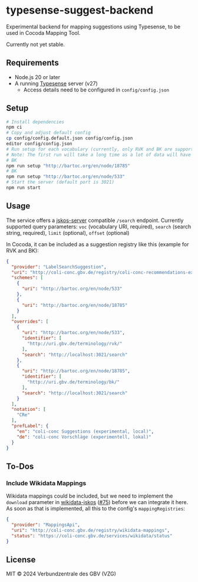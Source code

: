 # typesense-suggest-backend
Experimental backend for mapping suggestions using Typesense, to be used in Cocoda Mapping Tool.

Currently not yet stable.

## Requirements

- Node.js 20 or later
- A running [Typesense](https://typesense.org) server (v27)
  - Access details need to be configured in `config/config.json`

## Setup

```bash
# Install dependencies
npm ci
# Copy and adjust default config
cp config/config.default.json config/config.json
editor config/config.json
# Run setup for each vocabulary (currently, only RVK and BK are supported)
# Note: The first run will take a long time as a lot of data will have to be loaded from APIs. However, most data is cached, so subsequent runs will be much faster.
# BK
npm run setup "http://bartoc.org/en/node/18785"
# BK
npm run setup "http://bartoc.org/en/node/533"
# Start the server (default port is 3021)
npm run start
```

## Usage

The service offers a [jskos-server](https://github.com/gbv/jskos-server) compatible `/search` endpoint. Currently supported query parameters: `voc` (vocabulary URI, required), `search` (search string, required), `limit` (optional), `offset` (optional)

In Cocoda, it can be included as a suggestion registry like this (example for RVK and BK):

```json
{
  "provider": "LabelSearchSuggestion",
  "uri": "http://coli-conc.gbv.de/registry/coli-conc-recommendations-experimental-local",
  "schemes": [
    {
      "uri": "http://bartoc.org/en/node/533"
    },
    {
      "uri": "http://bartoc.org/en/node/18785"
    }
  ],
  "overrides": [
    {
      "uri": "http://bartoc.org/en/node/533",
      "identifier": [
        "http://uri.gbv.de/terminology/rvk/"
      ],
      "search": "http://localhost:3021/search"
    },
    {
      "uri": "http://bartoc.org/en/node/18785",
      "identifier": [
        "http://uri.gbv.de/terminology/bk/"
      ],
      "search": "http://localhost:3021/search"
    }
  ],
  "notation": [
    "CRe"
  ],
  "prefLabel": {
    "en": "coli-conc Suggestions (experimental, local)",
    "de": "coli-conc Vorschläge (experimentell, lokal)"
  }
}
```

## To-Dos

### Include Wikidata Mappings

Wikidata mappings could be included, but we need to implement the `download` parameter in [wikidata-jskos](https://github.com/gbv/wikidata-jskos) ([#75](https://github.com/gbv/wikidata-jskos/issues/75)) before we can integrate it here. As soon as that is implemented, all this to the config's `mappingRegistries`:

```json
{
  "provider": "MappingsApi",
  "uri": "http://coli-conc.gbv.de/registry/wikidata-mappings",
  "status": "https://coli-conc.gbv.de/services/wikidata/status"
}
```

## License
MIT © 2024 Verbundzentrale des GBV (VZG)
